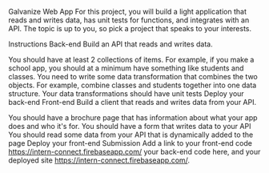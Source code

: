 Galvanize Web App
For this project, you will build a light application that reads and writes data, has unit tests for functions, and integrates with an API. The topic is up to you, so pick a project that speaks to your interests.

Instructions
Back-end
Build an API that reads and writes data.

You should have at least 2 collections of items. For example, if you make a school app, you should at a minimum have something like students and classes.
You need to write some data transformation that combines the two objects. For example, combine classes and students together into one data structure.
Your data transformations should have unit tests
Deploy your back-end
Front-end
Build a client that reads and writes data from your API.

You should have a brochure page that has information about what your app does and who it's for.
You should have a form that writes data to your API
You should read some data from your API that is dynamically added to the page
Deploy your front-end
Submission
Add a link to your front-end code https://intern-connect.firebaseapp.com/
your back-end code here,
and your deployed site https://intern-connect.firebaseapp.com/.
